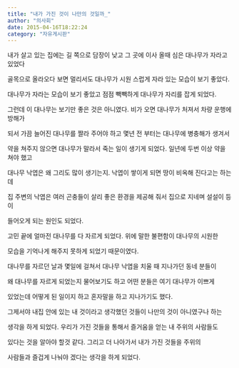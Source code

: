 ```yaml
---
title: "내가 가진 것이 나만의 것일까_"
author: "의사회"
date: 2015-04-16T18:22:24
category: "자유게시판"
---
```


내가 살고 있는 집에는 길 쪽으로 담장이 낮고 그 곳에 이사 올때 심은 대나무가 자라고 있었다

골목으로 올라오다 보면 멀리서도 대나무가 시원 스럽게 자라 있는 모습이 보기 좋았다.

대나무가 자라는 모습이 보기 좋았고 점점 빽빽하게 대나무가 자리를 잡게 되었다.

그런데 이 대나무는 보기만 좋은 것은 아니였다. 비가 오면 대나무가 처져서 차량 운행에 방해가

되서 가끔 늘어진 대나무를 짤라 주어야 하고 몇년 전 부터는 대나무에 병충해가 생겨서

약을 쳐주지 않으면 대나무가 말라서 죽는 일이 생기게 되었다. 일년에 두번 이상 약을 쳐야 했고

대나무 낙엽은 왜 그리도 많이 생기는지. 낙엽이 쌓이게 되면 땅이 비옥해 진다고는 하는데

집 주변의 낙엽은 여러 곤충들이 살리 좋은 환경을 제공해 줘서 집으로 지네며 설설이 등이

들어오게 되는 원인도 되었다.

고민 끝에 얼마전 대나무를 다 자르게 되었다. 위에 말한 불편함이 대나무의 시원한

모습을 기억나게 해주지 못하게 되었기 때문이였다.

대나무를 자르던 날과 몇일에 걸쳐서 대나무 낙엽을 치울 때 지나가던 동네 분들이

왜 대나무를 자르게 되었는지 물어보기도 하고 어떤 분들은 여기 대나무가 이쁘게

있었는데 어떻게 된 일이지 하고 혼자말을 하고 지나가기도 했다.

그제서야 내집 안에 있는 내 것이라고 생각했던 것들이 나만의 것이 아니였구나 하는

생각을 하게 되었다. 우리가 가진 것들을 통해서 즐거움을 얻는 내 주위의 사람들도

있다는 것을 알아야 할것 같다. 그리고 더 나아가서 내가 가진 것들을 주위의

사람들과 즐겁게 나눠야 겠다는 생각을 하게 되었다.
